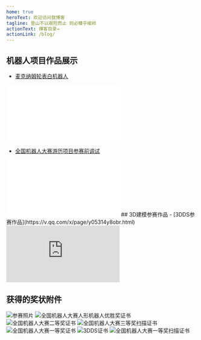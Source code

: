 ```yaml
---
home: true
heroText: 欢迎访问我博客
tagline: 登山不以艰险而止 则必臻乎峻岭
actionText: 博客目录→
actionLink: /blog/
---
```




## 机器人项目作品展示
- [麦克纳姆轮表白机器人](https://www.bilibili.com/video/BV1d5411a7Uu)  
<iframe src="//player.bilibili.com/player.html?aid=456648228&bvid=BV1d5411a7Uu&cid=224718900&page=1" scrolling="no" border="0" frameborder="no" framespacing="0" allowfullscreen="true"> </iframe>

- [全国机器人大赛游历项目参赛前调试](https://www.bilibili.com/video/BV1mf4y1W7bv?from=search&seid=15028316560055491947)  
<iframe src="//player.bilibili.com/player.html?aid=289997985&bvid=BV1mf4y1W7bv&cid=319319307&page=1" scrolling="no" border="0" frameborder="no" framespacing="0" allowfullscreen="true"> </iframe>
## 3D建模参赛作品
- [3DDS参赛作品](https://v.qq.com/x/page/y05314y8obr.html)  
<iframe frameborder="0" src="https://v.qq.com/txp/iframe/player.html?vid=y05314y8obr" allowFullScreen="true"></iframe>

## 获得的奖状附件
![参赛照片](https://sprintln-1256351233.cos.ap-shanghai.myqcloud.com/img/参赛照片.jpg)
![全国机器人大赛人形机器人优胜奖证书](https://sprintln-1256351233.cos.ap-shanghai.myqcloud.com/img/全国机器人大赛人形机器人优胜奖证书.jpg)
![全国机器人大赛二等奖证书](https://sprintln-1256351233.cos.ap-shanghai.myqcloud.com/img/全国机器人大赛二等奖证书.jpg)
![全国机器人大赛三等奖扫描证书](https://sprintln-1256351233.cos.ap-shanghai.myqcloud.com/img/全国机器人大赛三等奖扫描证书.jpg)
![全国机器人大赛一等奖证书](https://sprintln-1256351233.cos.ap-shanghai.myqcloud.com/img/全国机器人大赛一等奖证书.jpg)
![3DDS证书](https://sprintln-1256351233.cos.ap-shanghai.myqcloud.com/img/3DDS证书.jpg)
![全国机器人大赛一等奖扫描证书](https://sprintln-1256351233.cos.ap-shanghai.myqcloud.com/img/全国机器人大赛一等奖扫描证书.jpg)